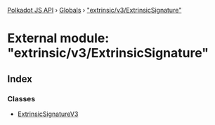 [Polkadot JS API](../README.md) › [Globals](../globals.md) › ["extrinsic/v3/ExtrinsicSignature"](_extrinsic_v3_extrinsicsignature_.md)

# External module: "extrinsic/v3/ExtrinsicSignature"

## Index

### Classes

* [ExtrinsicSignatureV3](../classes/_extrinsic_v3_extrinsicsignature_.extrinsicsignaturev3.md)
